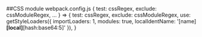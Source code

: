 ##CSS module
webpack.config.js
{
  test: cssRegex,
  exclude: cssModuleRegex,
  ...
}
=>
{
  test: cssRegex,
  exclude: cssModuleRegex,
  use: getStyleLoaders({
      importLoaders: 1,
      modules: true,
      localIdentName: '[name]__[local]__[hash:base64:5]'
  }),
}
